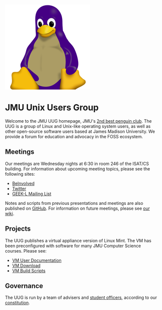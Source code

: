 ![UUG Tux Logo](jmutux.png)

# JMU Unix Users Group

Welcome to the JMU UUG homepage, JMU's
[2nd best penguin club](https://beinvolved.jmu.edu/organization/prevetsociety).
The UUG is a group of Linux and Unix-like operating system users, as well
as other open-source software users based at James Madison University. We
provide a forum for education and advocacy in the FOSS ecosystem.

## Meetings

Our meetings are Wednesday nights at 6:30 in room 246 of the ISAT/CS building.
For information about upcoming meeting topics, please see the following sites:

- [BeInvolved](https://beinvolved.jmu.edu/organization/uug)
- [Twitter](https://twitter.com/jmunixusers)
- [GEEK-L Mailing List](https://listserv.jmu.edu/cgi-bin/wa?A0=GEEK-L)

Notes and scripts from previous presentations and meetings are also published on
[GitHub](http://www.jmunixusers.org/presentations/). For information on future
meetings, please see [our wiki](https://github.com/jmunixusers/presentations/wiki).

## Projects

The UUG publishes a virtual appliance version of Linux Mint. The VM has been
preconfigured with software for many JMU Computer Science courses. Please see:

- [VM User Documentation](http://www.jmunixusers.org/presentations/vm/)
- [VM Download](https://w3.cs.jmu.edu/uug/)
- [VM Build Scripts](https://github.com/jmunixusers/cs-vm-build/)

## Governance

The UUG is run by a team of advisers and
[student officers](https://github.com/jmunixusers/history/blob/master/Officers.md),
according to our [constitution](https://github.com/jmunixusers/constitution/).
